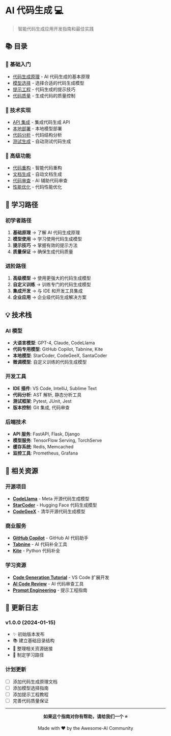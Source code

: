 # AI 代码生成 💻

> 智能代码生成应用开发指南和最佳实践

## 📚 目录

### 🎯 基础入门

- [代码生成原理](./principles.md) - AI 代码生成的基本原理
- [模型选择](./model-selection.md) - 选择合适的代码生成模型
- [提示工程](./prompt-engineering.md) - 代码生成的提示技巧
- [代码质量](./code-quality.md) - 生成代码的质量控制

### 🔧 技术实现

- [API 集成](./api-integration.md) - 集成代码生成 API
- [本地部署](./local-deployment.md) - 本地模型部署
- [代码分析](./code-analysis.md) - 代码结构分析
- [测试生成](./test-generation.md) - 自动测试代码生成

### 🚀 高级功能

- [代码重构](./code-refactoring.md) - 智能代码重构
- [文档生成](./documentation.md) - 自动文档生成
- [代码审查](./code-review.md) - AI 辅助代码审查
- [性能优化](./performance.md) - 代码性能优化

## 🎯 学习路径

### 初学者路径

1. **基础原理** → 了解 AI 代码生成原理
2. **模型使用** → 学习使用代码生成模型
3. **提示技巧** → 掌握有效的提示方法
4. **质量保证** → 确保生成代码质量

### 进阶路径

1. **高级模型** → 使用更强大的代码生成模型
2. **自定义训练** → 训练专门的代码生成模型
3. **集成开发** → 与 IDE 和开发工具集成
4. **企业应用** → 企业级代码生成解决方案

## 💡 技术栈

### AI 模型

- **大语言模型**: GPT-4, Claude, CodeLlama
- **代码专用模型**: GitHub Copilot, Tabnine, Kite
- **本地模型**: StarCoder, CodeGeeX, SantaCoder
- **微调模型**: 自定义训练的代码生成模型

### 开发工具

- **IDE 插件**: VS Code, IntelliJ, Sublime Text
- **代码分析**: AST 解析, 静态分析工具
- **测试框架**: Pytest, JUnit, Jest
- **版本控制**: Git 集成, 代码审查

### 后端技术

- **API 服务**: FastAPI, Flask, Django
- **模型服务**: TensorFlow Serving, TorchServe
- **缓存系统**: Redis, Memcached
- **监控工具**: Prometheus, Grafana

## 🔗 相关资源

### 开源项目

- **[CodeLlama](https://github.com/facebookresearch/codellama)** - Meta 开源代码生成模型
- **[StarCoder](https://github.com/bigcode-project/starcoder)** - Hugging Face 代码生成模型
- **[CodeGeeX](https://github.com/THUDM/CodeGeeX)** - 清华开源代码生成模型

### 商业服务

- **[GitHub Copilot](https://github.com/features/copilot)** - GitHub AI 代码助手
- **[Tabnine](https://www.tabnine.com/)** - AI 代码补全工具
- **[Kite](https://kite.com/)** - Python 代码补全

### 学习资源

- **[Code Generation Tutorial](https://github.com/microsoft/vscode-extension-samples)** - VS Code 扩展开发
- **[AI Code Review](https://github.com/microsoft/CodeReviewAI)** - AI 代码审查工具
- **[Prompt Engineering](https://www.promptingguide.ai/)** - 提示工程指南

## 🔄 更新日志

### v1.0.0 (2024-01-15)

- ✨ 初始版本发布
- 📚 建立基础目录结构
- 🔗 整理相关资源链接
- 🎯 制定学习路径

### 计划更新

- [ ] 添加代码生成原理文档
- [ ] 添加模型选择指南
- [ ] 添加提示工程教程
- [ ] 完善代码质量保证

---

<div align="center">

**如果这个指南对你有帮助，请给我们一个 ⭐️**

Made with ❤️ by the Awesome-AI Community

</div>
